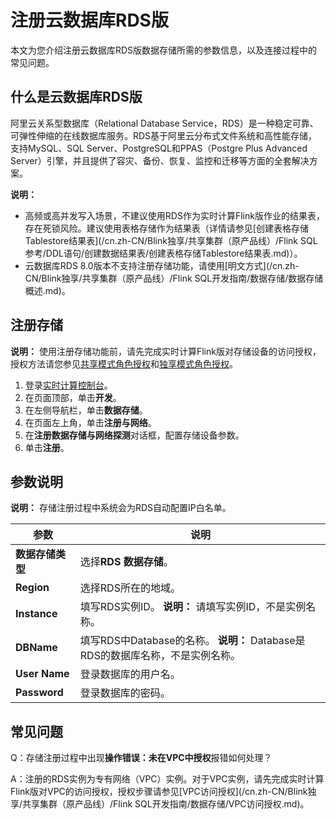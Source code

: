 # 注册云数据库RDS版

本文为您介绍注册云数据库RDS版数据存储所需的参数信息，以及连接过程中的常见问题。

## 什么是云数据库RDS版

阿里云关系型数据库（Relational Database Service，RDS）是一种稳定可靠、可弹性伸缩的在线数据库服务。RDS基于阿里云分布式文件系统和高性能存储，支持MySQL、SQL Server、PostgreSQL和PPAS（Postgre Plus Advanced Server）引擎，并且提供了容灾、备份、恢复、监控和迁移等方面的全套解决方案。

**说明：**

-   高频或高并发写入场景，不建议使用RDS作为实时计算Flink版作业的结果表，存在死锁风险。建议使用表格存储作为结果表（详情请参见[创建表格存储Tablestore结果表](/cn.zh-CN/Blink独享/共享集群（原产品线）/Flink SQL参考/DDL语句/创建数据结果表/创建表格存储Tablestore结果表.md)）。
-   云数据库RDS 8.0版本不支持注册存储功能，请使用[明文方式](/cn.zh-CN/Blink独享/共享集群（原产品线）/Flink SQL开发指南/数据存储/数据存储概述.md)。

## 注册存储

**说明：** 使用注册存储功能前，请先完成实时计算Flink版对存储设备的访问授权，授权方法请您参见[共享模式角色授权](/cn.zh-CN/Blink独享/共享集群（原产品线）/准备工作/角色授权/共享模式角色授权.md)和[独享模式角色授权](/cn.zh-CN/Blink独享/共享集群（原产品线）/准备工作/角色授权/独享模式角色授权.md)。

1.  登录[实时计算控制台](https://stream.console.aliyun.com)。
2.  在页面顶部，单击**开发**。
3.  在左侧导航栏，单击**数据存储**。
4.  在页面左上角，单击**注册与网络**。
5.  在**注册数据存储与网络探测**对话框，配置存储设备参数。
6.  单击**注册**。

## 参数说明

**说明：** 存储注册过程中系统会为RDS自动配置IP白名单。

|参数|说明|
|--|--|
|**数据存储类型**|选择**RDS 数据存储**。|
|**Region**|选择RDS所在的地域。|
|**Instance**|填写RDS实例ID。 **说明：** 请填写实例ID，不是实例名称。 |
|**DBName**|填写RDS中Database的名称。 **说明：** Database是RDS的数据库名称，不是实例名称。 |
|**User Name**|登录数据库的用户名。|
|**Password**|登录数据库的密码。|

## 常见问题

Q：存储注册过程中出现**操作错误：未在VPC中授权**报错如何处理？

A：注册的RDS实例为专有网络（VPC）实例。对于VPC实例，请先完成实时计算Flink版对VPC的访问授权，授权步骤请参见[VPC访问授权](/cn.zh-CN/Blink独享/共享集群（原产品线）/Flink SQL开发指南/数据存储/VPC访问授权.md)。

